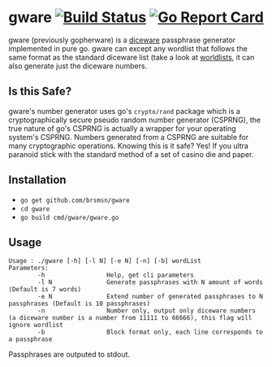 # gware [![Build Status](https://travis-ci.org/brsmsn/gware.svg?branch=master)](https://travis-ci.org/brsmsn/gware) [![Go Report Card](https://goreportcard.com/badge/github.com/brsmsn/gware)](https://goreportcard.com/report/github.com/brsmsn/gware)

gware (previously gopherware) is a [diceware](http://world.std.com/~reinhold/diceware.html) passphrase generator implemented in pure go. gware can except any wordlist that follows the same format as the standard diceware list (take a look at [worldlists](https://github.com/brsmsn/gware/tree/master/test/worldlists), it can also generate just the diceware numbers.

## Is this Safe?

gware's number generator uses go's `crypto/rand` package which is a cryptographically secure pseudo random number generator (CSPRNG), the true nature of go's CSPRNG is actually a wrapper for your operating system's CSPRNG. Numbers generated from a CSPRNG are suitable for many cryptographic operations. Knowing this is it safe? Yes! If you ultra paranoid stick with the standard method of a set of casino die and paper.

## Installation

* `go get github.com/brsmsn/gware`
* `cd gware`
* `go build cmd/gware/gware.go`

## Usage
```
Usage : ./gware [-h] [-l N] [-e N] [-n] [-b] wordList
Parameters:
        -h                 Help, get cli parameters
        -l N               Generate passphrases with N amount of words (Default is 7 words)
        -e N               Extend number of generated passphrases to N passphrases (Default is 10 passphrases)
        -n                 Number only, output only diceware numbers (a diceware number is a number from 11111 to 66666), this flag will ignore wordlist
        -b                 Block format only, each line corresponds to a passphrase
```
Passphrases are outputed to stdout.



